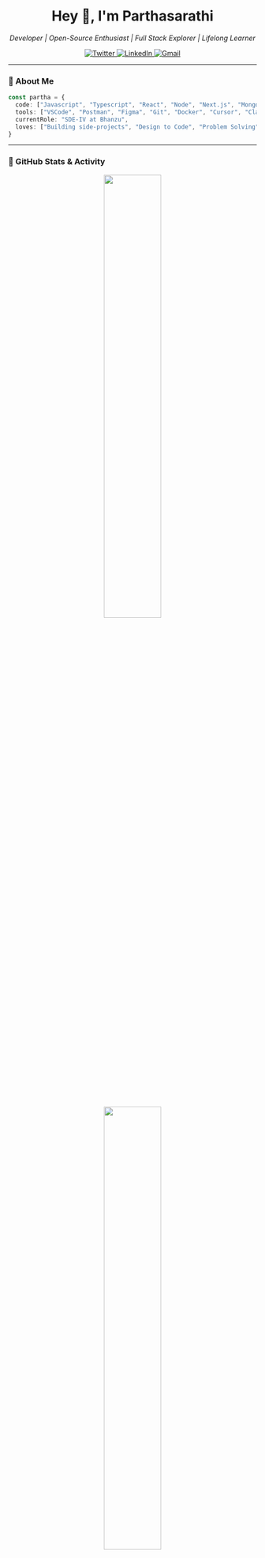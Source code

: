 <h1 align="center">Hey 👋, I'm Parthasarathi</h1>
<p align="center">
  <em>Developer | Open-Source Enthusiast | Full Stack Explorer | Lifelong Learner</em>
</p>

<p align="center">
  <a href="https://twitter.com/rvparthasarathi">
    <img src="https://img.shields.io/badge/-@rvparthasarathi-1ca0f1?style=flat-square&labelColor=1ca0f1&logo=twitter&logoColor=white" alt="Twitter"/>
  </a>
  <a href="https://www.linkedin.com/in/iampartha/">
    <img src="https://img.shields.io/badge/-iampartha-blue?style=flat-square&logo=Linkedin&logoColor=white" alt="LinkedIn"/>
  </a>
  <a href="mailto:rvparthasarathi@gmail.com">
    <img src="https://img.shields.io/badge/-rvparthasarathi@gmail.com-c14438?style=flat-square&logo=Gmail&logoColor=white" alt="Gmail"/>
  </a>
</p>

---

### 🧠 About Me

```ts
const partha = {
  code: ["Javascript", "Typescript", "React", "Node", "Next.js", "MongoDB", "Python", "DynamoDB"],
  tools: ["VSCode", "Postman", "Figma", "Git", "Docker", "Cursor", "Claude"],
  currentRole: "SDE-IV at Bhanzu",
  loves: ["Building side-projects", "Design to Code", "Problem Solving", "Debugging 🪲"],
}
```

---

### 🧩 GitHub Stats & Activity

<div align="center">
  <img src="https://github-readme-stats-dcnm9aw8r-parths-projects-0241f5ab.vercel.app/api?username=CodesOf-Partha&show_icons=true&theme=radical&include_all_commits=true&count_private=true" width="48%"/> </br></br>
  <img src="https://github-readme-streak-stats.herokuapp.com?user=CodesOf-Partha&theme=radical" width="48%"/>
</div>

---

### 🚀 Currently Exploring

- 🛠️ Vite, OpenAI, Artificial Intelligence, Machine Learning
- ⚡️ Improving performance with Web Vitals
- 📦 Microservices, Clean Architecture
- 🎨 ShadCN UI & custom design systems

---

### 📈 Dynamic Widgets

<p align="center">
  <img src="https://komarev.com/ghpvc/?username=CodesOf-Partha&label=Profile%20views&color=0e75b6&style=flat" alt="Partha's profile views"/></br> </br>
  <img src="https://github-profile-trophy.vercel.app/?username=CodesOf-Partha&theme=radical&margin-w=10&margin-h=15" width="80%"/>
</p>

---

### 📬 Let's Connect!

I'm always open to ideas, collaborations or just geeking out. Feel free to connect on [LinkedIn](https://linkedin.com/in/iampartha) or just drop a quick [email](mailto:rvparthasarathi@gmail.com).

---

<p align="center">
  <img src="https://capsule-render.vercel.app/api?type=waving&color=gradient&height=80&section=footer"/>
</p>
